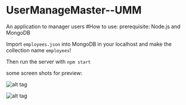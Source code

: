 # UserManageMaster--UMM
An application to manager users
#How to use:
prerequisite:
Node.js and MongoDB

Import `employees.json` into MongoDB in your localhost and make the collection name `employees`!

Then run the server with `npm start`

some screen shots for preview:

![alt tag](https://github.com/fleksin/UserManageMaster--UMM/blob/master/scrn1.png)

![alt tag](https://github.com/fleksin/UserManageMaster--UMM/blob/master/scrn2.png)
